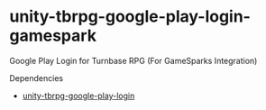 # unity-tbrpg-google-play-login-gamespark
Google Play Login for Turnbase RPG (For GameSparks Integration)

Dependencies
* [unity-tbrpg-google-play-login](https://github.com/insthync/unity-tbrpg-facebook-login-gamesparks)
